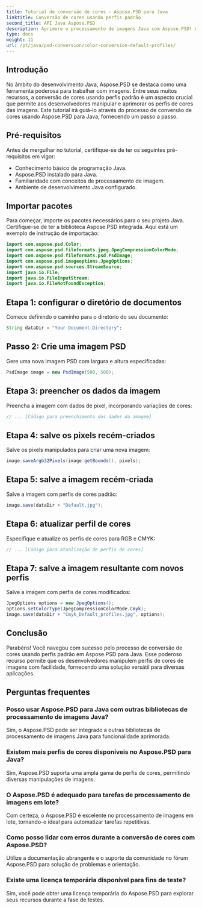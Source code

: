 ```yaml
---
title: Tutorial de conversão de cores - Aspose.PSD para Java
linktitle: Conversão de cores usando perfis padrão
second_title: API Java Aspose.PSD
description: Aprimore o processamento de imagens Java com Aspose.PSD! Aprenda a conversão de cores usando perfis padrão para imagens vibrantes e personalizadas. Explore agora!
type: docs
weight: 11
url: /pt/java/psd-conversion/color-conversion-default-profiles/
---
```

## Introdução
No âmbito do desenvolvimento Java, Aspose.PSD se destaca como uma ferramenta poderosa para trabalhar com imagens. Entre seus muitos recursos, a conversão de cores usando perfis padrão é um aspecto crucial que permite aos desenvolvedores manipular e aprimorar os perfis de cores das imagens. Este tutorial irá guiá-lo através do processo de conversão de cores usando Aspose.PSD para Java, fornecendo um passo a passo.
## Pré-requisitos
Antes de mergulhar no tutorial, certifique-se de ter os seguintes pré-requisitos em vigor:
- Conhecimento básico de programação Java.
- Aspose.PSD instalado para Java.
- Familiaridade com conceitos de processamento de imagem.
- Ambiente de desenvolvimento Java configurado.
## Importar pacotes
Para começar, importe os pacotes necessários para o seu projeto Java. Certifique-se de ter a biblioteca Aspose.PSD integrada. Aqui está um exemplo de instrução de importação:
```java
import com.aspose.psd.Color;
import com.aspose.psd.fileformats.jpeg.JpegCompressionColorMode;
import com.aspose.psd.fileformats.psd.PsdImage;
import com.aspose.psd.imageoptions.JpegOptions;
import com.aspose.psd.sources.StreamSource;
import java.io.File;
import java.io.FileInputStream;
import java.io.FileNotFoundException;
```
## Etapa 1: configurar o diretório de documentos
Comece definindo o caminho para o diretório do seu documento:
```java
String dataDir = "Your Document Directory";
```
## Passo 2: Crie uma imagem PSD
Gere uma nova imagem PSD com largura e altura especificadas:
```java
PsdImage image = new PsdImage(500, 500);
```
## Etapa 3: preencher os dados da imagem
Preencha a imagem com dados de pixel, incorporando variações de cores:
```java
// ... [Código para preenchimento dos dados da imagem]
```
## Etapa 4: salve os pixels recém-criados
Salve os pixels manipulados para criar uma nova imagem:
```java
image.saveArgb32Pixels(image.getBounds(), pixels);
```
## Etapa 5: salve a imagem recém-criada
Salve a imagem com perfis de cores padrão:
```java
image.save(dataDir + "Default.jpg");
```
## Etapa 6: atualizar perfil de cores
Especifique e atualize os perfis de cores para RGB e CMYK:
```java
// ... [Código para atualização de perfis de cores]
```
## Etapa 7: salve a imagem resultante com novos perfis
Salve a imagem com perfis de cores modificados:
```java
JpegOptions options = new JpegOptions();
options.setColorType(JpegCompressionColorMode.Cmyk);
image.save(dataDir + "Cmyk_Default_profiles.jpg", options);
```
## Conclusão
Parabéns! Você navegou com sucesso pelo processo de conversão de cores usando perfis padrão em Aspose.PSD para Java. Esse poderoso recurso permite que os desenvolvedores manipulem perfis de cores de imagens com facilidade, fornecendo uma solução versátil para diversas aplicações.
## Perguntas frequentes
### Posso usar Aspose.PSD para Java com outras bibliotecas de processamento de imagens Java?
Sim, o Aspose.PSD pode ser integrado a outras bibliotecas de processamento de imagens Java para funcionalidade aprimorada.
### Existem mais perfis de cores disponíveis no Aspose.PSD para Java?
Sim, Aspose.PSD suporta uma ampla gama de perfis de cores, permitindo diversas manipulações de imagens.
### O Aspose.PSD é adequado para tarefas de processamento de imagens em lote?
Com certeza, o Aspose.PSD é excelente no processamento de imagens em lote, tornando-o ideal para automatizar tarefas repetitivas.
### Como posso lidar com erros durante a conversão de cores com Aspose.PSD?
Utilize a documentação abrangente e o suporte da comunidade no fórum Aspose.PSD para solução de problemas e orientação.
### Existe uma licença temporária disponível para fins de teste?
Sim, você pode obter uma licença temporária do Aspose.PSD para explorar seus recursos durante a fase de testes.